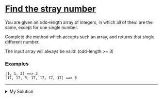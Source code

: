 # [Find the stray number](https://www.codewars.com/kata/57f609022f4d534f05000024)

You are given an odd-length array of integers, in which all of them are the same, except for one single number.

Complete the method which accepts such an array, and returns that single different number.

The input array will always be valid! (odd-length >= 3)

### Examples

```
[1, 1, 2] ==> 2
[17, 17, 3, 17, 17, 17, 17] ==> 3
```

---

<details><summary>My Solution</summary>

```js
function stray(numbers) {
  // Check if the first two numbers are equal
  if (numbers[0] === numbers[1]) {
    // If true, find the number that is different from the first two
    return numbers.find((v) => v !== numbers[0]);
  }

  // If the first two numbers are not equal, check if the first and third numbers are equal
  return numbers[0] === numbers[2] ? numbers[1] : numbers[0];
}
```

</details>

